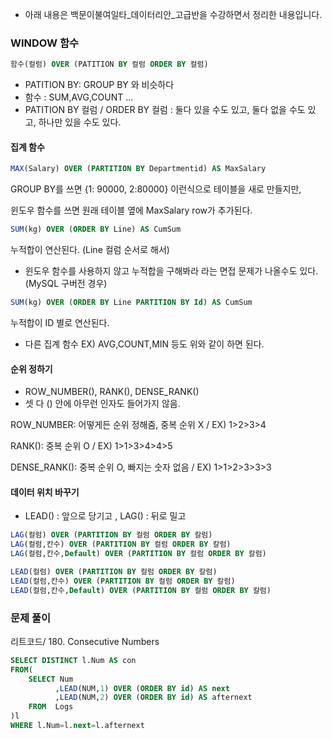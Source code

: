 - 아래 내용은 백문이불여일타_데이터리안_고급반을 수강하면서 정리한 내용입니다. 

### WINDOW 함수
```sql
함수(컬럼) OVER (PATITION BY 컬럼 ORDER BY 컬럼) 
```
- PATITION BY: GROUP BY 와 비슷하다 
- 함수 : SUM,AVG,COUNT ...    
- PATITION BY 컬럼 / ORDER BY 컬럼 : 둘다 있을 수도 있고, 둘다 없을 수도 있고, 하나만 있을 수도 있다.             
                
#### 집계 함수 
```sql
MAX(Salary) OVER (PARTITION BY Departmentid) AS MaxSalary
```
GROUP BY를 쓰면 {1: 90000, 2:80000} 이런식으로 테이블을 새로 만들지만,

  윈도우 함수를 쓰면 원래 테이블 옆에 MaxSalary row가 추가된다. 
```sql
SUM(kg) OVER (ORDER BY Line) AS CumSum
``` 
 누적합이 연산된다. (Line 컬럼 순서로 해서)
 - 윈도우 함수를 사용하지 않고 누적합을 구해봐라 라는 면접 문제가 나올수도 있다. (MySQL 구버전 경우)
```sql
SUM(kg) OVER (ORDER BY Line PARTITION BY Id) AS CumSum
``` 
 누적합이 ID 별로 연산된다. 
- 다른 집계 함수 EX) AVG,COUNT,MIN 등도 위와 같이 하면 된다. 
#### 순위 정하기 
- ROW_NUMBER(), RANK(), DENSE_RANK()
- 셋 다 () 안에 아무런 인자도 들어가지 않음.

ROW_NUMBER: 어떻게든 순위 정해줌, 중복 순위 X / EX) 1>2>3>4

RANK(): 중복 순위 O / EX) 1>1>3>4>4>5

DENSE_RANK(): 중복 순위 O, 빠지는 숫자 없음 / EX) 1>1>2>3>3>3

#### 데이터 위치 바꾸기 
- LEAD() : 앞으로 당기고 , LAG() : 뒤로 밀고 

```sql
LAG(컬럼) OVER (PARTITION BY 컬럼 ORDER BY 칼럼)
LAG(컬럼,칸수) OVER (PARTITION BY 컬럼 ORDER BY 칼럼)
LAG(컬럼,칸수,Default) OVER (PARTITION BY 컬럼 ORDER BY 칼럼)

LEAD(컬럼) OVER (PARTITION BY 컬럼 ORDER BY 칼럼)
LEAD(컬럼,칸수) OVER (PARTITION BY 컬럼 ORDER BY 칼럼)
LEAD(컬럼,칸수,Default) OVER (PARTITION BY 컬럼 ORDER BY 칼럼)
``` 

### 문제 풀이
리트코드/ 180. Consecutive Numbers
```sql
SELECT DISTINCT l.Num AS con
FROM(
    SELECT Num
          ,LEAD(NUM,1) OVER (ORDER BY id) AS next
          ,LEAD(NUM,2) OVER (ORDER BY id) AS afternext    
    FROM  Logs      
)l
WHERE l.Num=l.next=l.afternext  
```
